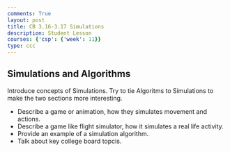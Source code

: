 ```yaml
---
comments: True
layout: post
title: CB 3.16-3.17 Simulations
description: Student Lesson
courses: {'csp': {'week': 11}}
type: ccc
---
```


## Simulations and Algorithms
Introduce concepts of Simulations.  Try to tie Algoritms to Simulations to make the two sections more interesting.
- Describe a game or animation, how they simulates movement and actions.
- Describe a game like flight simulator, how it simulates a real life activity.
- Provide an example of a simulation algorithm.
- Talk about key college board topcis.
